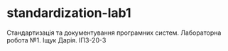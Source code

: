 # standardization-lab1
Стандартизація та документування програмних систем. Лабораторна робота №1. Іщук Дарія. ІПЗ-20-3
